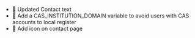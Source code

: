 - 💬 Updated Contact text
- 🔧 Add a CAS_INSTITUTION_DOMAIN variable to avoid users with CAS accounts to local register
- 💄 Add icon on contact page